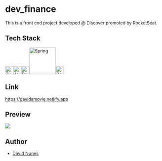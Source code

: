# dev_finance

This is a front end project developed @ Discover promoted by RocketSeat.

## Tech Stack

<img alt="TypeScript" width="26px" src="https://cdn-icons-png.flaticon.com/512/5968/5968381.png" /><img alt="Java" width="26px" src="https://cdn-icons-png.flaticon.com/512/226/226777.png" /><img alt="React.js" width="26px" src="https://cdn-icons-png.flaticon.com/512/919/919851.png" /><img alt="Spring" width="86px" src="https://spring.io/images/spring-logo-9146a4d3298760c2e7e49595184e1975.svg" /><img alt="Postgres" width="26px" src="https://cdn-icons-png.flaticon.com/512/5968/5968342.png" />


## Link
https://davidsmovie.netlify.app

## Preview

![](project-img.jpg)

## Author

- [David Nunes](https://www.github.com/Dnuns)
